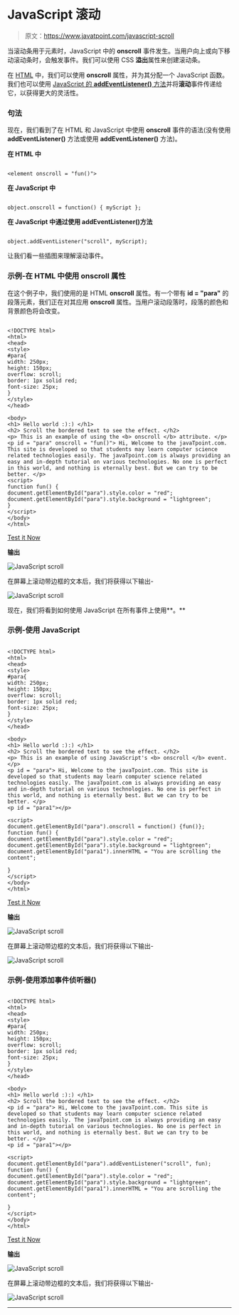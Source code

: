 # JavaScript 滚动

> 原文：<https://www.javatpoint.com/javascript-scroll>

当滚动条用于元素时，JavaScript 中的 **onscroll** 事件发生。当用户向上或向下移动滚动条时，会触发事件。我们可以使用 CSS **溢出**属性来创建滚动条。

在 [HTML](https://www.javatpoint.com/html-tutorial) 中，我们可以使用 **onscroll** 属性，并为其分配一个 JavaScript 函数。我们也可以使用 [JavaScript 的 **addEventListener()** 方法](https://www.javatpoint.com/javascript-addeventlistener)并将**滚动**事件传递给它，以获得更大的灵活性。

### 句法

现在，我们看到了在 HTML 和 JavaScript 中使用 **onscroll** 事件的语法(没有使用 **addEventListener()** 方法或使用 **addEventListener()** 方法)。

**在 HTML 中**

```

<element onscroll = "fun()">

```

**在 JavaScript 中**

```

object.onscroll = function() { myScript };

```

**在 JavaScript 中通过使用 addEventListener()方法**

```

object.addEventListener("scroll", myScript);

```

让我们看一些插图来理解滚动事件。

### 示例-在 HTML 中使用 onscroll 属性

在这个例子中，我们使用的是 HTML **onscroll** 属性。有一个带有 **id = "para"** 的段落元素，我们正在对其应用 **onscroll** 属性。当用户滚动段落时，段落的颜色和背景颜色将会改变。

```

<!DOCTYPE html>
<html>
<head>
<style>
#para{
width: 250px;
height: 150px;
overflow: scroll;
border: 1px solid red;
font-size: 25px;
}
</style>
</head>

<body>
<h1> Hello world :):) </h1>
<h2> Scroll the bordered text to see the effect. </h2>
<p> This is an example of using the <b> onscroll </b> attribute. </p>
<p id = "para" onscroll = "fun()"> Hi, Welcome to the javaTpoint.com. This site is developed so that students may learn computer science related technologies easily. The javaTpoint.com is always providing an easy and in-depth tutorial on various technologies. No one is perfect in this world, and nothing is eternally best. But we can try to be better. </p>
<script>
function fun() {
document.getElementById("para").style.color = "red";
document.getElementById("para").style.background = "lightgreen";
}
</script>
</body>
</html>

```

[Test it Now](https://www.javatpoint.com/oprweb/test.jsp?filename=javascript-scroll1)

**输出**

![JavaScript scroll](img/09118e837ab62883858f73e4c179ae75.png)

在屏幕上滚动带边框的文本后，我们将获得以下输出-

![JavaScript scroll](img/de65ea1c6fcc0854f92b588ca7c44389.png)

现在，我们将看到如何使用 JavaScript 在所有事件上使用**。**

### 示例-使用 JavaScript

```

<!DOCTYPE html>
<html>
<head>
<style>
#para{
width: 250px;
height: 150px;
overflow: scroll;
border: 1px solid red;
font-size: 25px;
}
</style>
</head>

<body>
<h1> Hello world :):) </h1>
<h2> Scroll the bordered text to see the effect. </h2>
<p> This is an example of using JavaScript's <b> onscroll </b> event. </p>
<p id = "para"> Hi, Welcome to the javaTpoint.com. This site is developed so that students may learn computer science related technologies easily. The javaTpoint.com is always providing an easy and in-depth tutorial on various technologies. No one is perfect in this world, and nothing is eternally best. But we can try to be better. </p>
<p id = "para1"></p>

<script>
document.getElementById("para").onscroll = function() {fun()};
function fun() {
document.getElementById("para").style.color = "red";
document.getElementById("para").style.background = "lightgreen";
document.getElementById("para1").innerHTML = "You are scrolling the content";

}
</script>
</body>
</html>

```

[Test it Now](https://www.javatpoint.com/oprweb/test.jsp?filename=javascript-scroll2)

**输出**

![JavaScript scroll](img/49852575fcea4e7871941837abc7bade.png)

在屏幕上滚动带边框的文本后，我们将获得以下输出-

![JavaScript scroll](img/39e1e86f71f2072a2f73c1ff8c7427ac.png)

### 示例-使用添加事件侦听器()

```

<!DOCTYPE html>
<html>
<head>
<style>
#para{
width: 250px;
height: 150px;
overflow: scroll;
border: 1px solid red;
font-size: 25px;
}
</style>
</head>

<body>
<h1> Hello world :):) </h1>
<h2> Scroll the bordered text to see the effect. </h2>
<p id = "para"> Hi, Welcome to the javaTpoint.com. This site is developed so that students may learn computer science related technologies easily. The javaTpoint.com is always providing an easy and in-depth tutorial on various technologies. No one is perfect in this world, and nothing is eternally best. But we can try to be better. </p>
<p id = "para1"></p>

<script>
document.getElementById("para").addEventListener("scroll", fun);
function fun() {
document.getElementById("para").style.color = "red";
document.getElementById("para").style.background = "lightgreen";
document.getElementById("para1").innerHTML = "You are scrolling the content";

}
</script>
</body>
</html>

```

[Test it Now](https://www.javatpoint.com/oprweb/test.jsp?filename=javascript-scroll3)

**输出**

![JavaScript scroll](img/42c7a03a0b0bb414a6fd1155aa32be4a.png)

在屏幕上滚动带边框的文本后，我们将获得以下输出-

![JavaScript scroll](img/92df0dd56a0af475efc924b97f943e29.png)

* * *